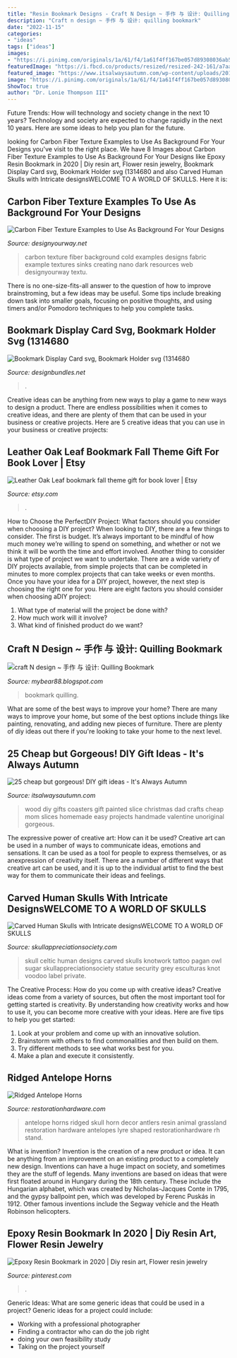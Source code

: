 ```yaml
---
title: "Resin Bookmark Designs - Craft N Design ~ 手作 与 设计: Quilling Bookmark"
description: "Craft n design ~ 手作 与 设计: quilling bookmark"
date: "2022-11-15"
categories:
- "ideas"
tags: ["ideas"]
images:
- "https://i.pinimg.com/originals/1a/61/f4/1a61f4ff167be057d89308036ab5f58f.jpg"
featuredImage: "https://i.fbcd.co/products/resized/resized-242-161/a7aaee864ce4064119850f2f61b21f3f1bb2cf0c880436660d2e4069a78bed1f.jpg"
featured_image: "https://www.itsalwaysautumn.com/wp-content/uploads/2016/10/cheap-diy-handmade-gifts-gift-ideas-Christmas-easy-inexpensive-5-dollar-beautiful-3.jpg"
image: "https://i.pinimg.com/originals/1a/61/f4/1a61f4ff167be057d89308036ab5f58f.jpg"
ShowToc: true
author: "Dr. Lonie Thompson III"
---
```



Future Trends: How will technology and society change in the next 10 years?
Technology and society are expected to change rapidly in the next 10 years. Here are some ideas to help you plan for the future.

	

		
looking for Carbon Fiber Texture Examples to Use As Background For Your Designs you've visit to the right place. We have 8 Images about Carbon Fiber Texture Examples to Use As Background For Your Designs like Epoxy Resin Bookmark in 2020 | Diy resin art, Flower resin jewelry, Bookmark Display Card svg, Bookmark Holder svg (1314680 and also Carved Human Skulls with Intricate designsWELCOME TO A WORLD OF SKULLS. Here it is:
		
    
## Carbon Fiber Texture Examples To Use As Background For Your Designs

<img loading=lazy src="https://www.designyourway.net/blog/wp-content/uploads/2018/01/cold_carbon_wallpaper_textu.jpg" onerror="this.onerror=null;this.src='https://tse2.mm.bing.net/th?id=OIP.02MrQE0BD3L24Q9GxZ6QZgHaE8&amp;pid=15.1';" alt="Carbon Fiber Texture Examples to Use As Background For Your Designs">

_Source: designyourway.net_

>carbon texture fiber background cold examples designs fabric example textures sinks creating nano dark resources web designyourway textu. 

	

There is no one-size-fits-all answer to the question of how to improve brainstroming, but a few ideas may be useful. Some tips include breaking down task into smaller goals, focusing on positive thoughts, and using timers and/or Pomodoro techniques to help you complete tasks.

    
## Bookmark Display Card Svg, Bookmark Holder Svg (1314680

<img loading=lazy src="https://i.fbcd.co/products/resized/resized-242-161/a7aaee864ce4064119850f2f61b21f3f1bb2cf0c880436660d2e4069a78bed1f.jpg" onerror="this.onerror=null;this.src='https://tse4.mm.bing.net/th?id=OIP.jbvK2S3qpxlYYYx9al-mPgAAAA&amp;pid=15.1';" alt="Bookmark Display Card svg, Bookmark Holder svg (1314680">

_Source: designbundles.net_

>. 

	

Creative ideas can be anything from new ways to play a game to new ways to design a product. There are endless possibilities when it comes to creative ideas, and there are plenty of them that can be used in your business or creative projects. Here are 5 creative ideas that you can use in your business or creative projects:

    
## Leather Oak Leaf Bookmark Fall Theme Gift For Book Lover | Etsy

<img loading=lazy src="https://i.etsystatic.com/8402232/r/il/819802/1275670366/il_794xN.1275670366_t71s.jpg" onerror="this.onerror=null;this.src='https://tse4.mm.bing.net/th?id=OIP.7Mi-MgN15H_AOe1H9j8xzQHaJ4&amp;pid=15.1';" alt="Leather Oak Leaf bookmark fall theme gift for book lover | Etsy">

_Source: etsy.com_

>. 

	

How to Choose the PerfectDIY Project: What factors should you consider when choosing a DIY project?
When looking to DIY, there are a few things to consider. The first is budget. It’s always important to be mindful of how much money we’re willing to spend on something, and whether or not we think it will be worth the time and effort involved. Another thing to consider is what type of project we want to undertake. There are a wide variety of DIY projects available, from simple projects that can be completed in minutes to more complex projects that can take weeks or even months. Once you have your idea for a DIY project, however, the next step is choosing the right one for you. Here are eight factors you should consider when choosing aDIY project: 
1) What type of material will the project be done with?
2) How much work will it involve?
3) What kind of finished product do we want?

    
## Craft N Design ~ 手作 与 设计: Quilling Bookmark

<img loading=lazy src="http://4.bp.blogspot.com/-V0LuQdYVorA/T7yg7jhWosI/AAAAAAAABQ8/qILgf1CWgCo/s1600/quilling+bookmark+1.jpg" onerror="this.onerror=null;this.src='https://tse1.mm.bing.net/th?id=OIP.IcBMl1ZJLFmv4pe7LcqUegAAAA&amp;pid=15.1';" alt="craft N design ~ 手作 与 设计: Quilling Bookmark">

_Source: mybear88.blogspot.com_

>bookmark quilling. 

	

What are some of the best ways to improve your home?
There are many ways to improve your home, but some of the best options include things like painting, renovating, and adding new pieces of furniture. There are plenty of diy ideas out there if you're looking to take your home to the next level.

    
## 25 Cheap but Gorgeous! DIY Gift Ideas - It&#039;s Always Autumn

<img loading=lazy src="https://www.itsalwaysautumn.com/wp-content/uploads/2016/10/cheap-diy-handmade-gifts-gift-ideas-Christmas-easy-inexpensive-5-dollar-beautiful-3.jpg" onerror="this.onerror=null;this.src='https://tse1.mm.bing.net/th?id=OIP.iFDgCAt4x5OhOORSZI0IqQHaLL&amp;pid=15.1';" alt="25 cheap but gorgeous! DIY gift ideas - It&#039;s Always Autumn">

_Source: itsalwaysautumn.com_

>wood diy gifts coasters gift painted slice christmas dad crafts cheap mom slices homemade easy projects handmade valentine unoriginal gorgeous. 

	

The expressive power of creative art: How can it be used?
Creative art can be used in a number of ways to communicate ideas, emotions and sensations. It can be used as a tool for people to express themselves, or as anexpression of creativity itself. There are a number of different ways that creative art can be used, and it is up to the individual artist to find the best way for them to communicate their ideas and feelings.

    
## Carved Human Skulls With Intricate DesignsWELCOME TO A WORLD OF SKULLS

<img loading=lazy src="http://skullappreciationsociety.com/wp-content/uploads/2012/05/Celtic-Knotwork-Human-Skull.jpg" onerror="this.onerror=null;this.src='https://tse4.mm.bing.net/th?id=OIP.CDk1YdfoKzcHJ_EIW7QyeAHaJF&amp;pid=15.1';" alt="Carved Human Skulls with Intricate designsWELCOME TO A WORLD OF SKULLS">

_Source: skullappreciationsociety.com_

>skull celtic human designs carved skulls knotwork tattoo pagan owl sugar skullappreciationsociety statue security grey esculturas knot voodoo label private. 

	

The Creative Process: How do you come up with creative ideas?
Creative ideas come from a variety of sources, but often the most important tool for getting started is creativity. By understanding how creativity works and how to use it, you can become more creative with your ideas. Here are five tips to help you get started: 
1. Look at your problem and come up with an innovative solution.
2. Brainstorm with others to find commonalities and then build on them. 
3. Try different methods to see what works best for you. 
4. Make a plan and execute it consistently. 

    
## Ridged Antelope Horns

<img loading=lazy src="https://media.restorationhardware.com/is/image/rhis/prod2500159?$l-pd1$" onerror="this.onerror=null;this.src='https://tse1.mm.bing.net/th?id=OIP.RKqoUAd7OJBHEBJSs5tzAwHaHO&amp;pid=15.1';" alt="Ridged Antelope Horns">

_Source: restorationhardware.com_

>antelope horns ridged skull horn decor antlers resin animal grassland restoration hardware antelopes lyre shaped restorationhardware rh stand. 

	

What is invention?
Invention is the creation of a new product or idea. It can be anything from an improvement on an existing product to a completely new design. Inventions can have a huge impact on society, and sometimes they are the stuff of legends.
Many inventions are based on ideas that were first floated around in Hungary during the 18th century. These include the Hungarian alphabet, which was created by Nicholas-Jacques Conte in 1795, and the gypsy ballpoint pen, which was developed by Ferenc Puskás in 1912. Other famous inventions include the Segway vehicle and the Heath Robinson helicopters.

    
## Epoxy Resin Bookmark In 2020 | Diy Resin Art, Flower Resin Jewelry

<img loading=lazy src="https://i.pinimg.com/originals/1a/61/f4/1a61f4ff167be057d89308036ab5f58f.jpg" onerror="this.onerror=null;this.src='https://tse1.mm.bing.net/th?id=OIP.QXBI_yrLDQblIZIaNz6XVQHaOQ&amp;pid=15.1';" alt="Epoxy Resin Bookmark in 2020 | Diy resin art, Flower resin jewelry">

_Source: pinterest.com_

>. 

	

Generic Ideas: What are some generic ideas that could be used in a project?
Generic ideas for a project could include: 
- Working with a professional photographer 
- Finding a contractor who can do the job right 
- doing your own feasibility study 
- Taking on the project yourself


